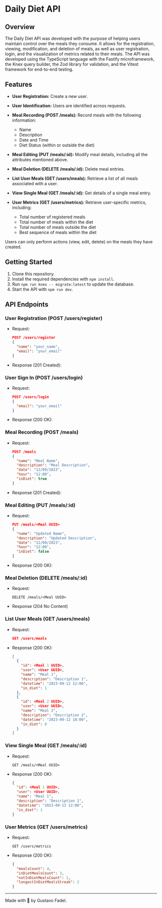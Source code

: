 # Daily Diet API

## Overview

The Daily Diet API was developed with the purpose of helping users maintain control over the meals they consume. It allows for the registration, viewing, modification, and deletion of meals, as well as user registration, login, and the visualization of metrics related to their meals. The API was developed using the TypeScript language with the Fastify microframework, the Knex query builder, the Zod library for validation, and the Vitest framework for end-to-end testing.

## Features

- **User Registration:** Create a new user.

- **User Identification:** Users are identified across requests.

- **Meal Recording (POST /meals):** Record meals with the following information:
  - Name
  - Description
  - Date and Time
  - Diet Status (within or outside the diet)

- **Meal Editing (PUT /meals/:id):** Modify meal details, including all the attributes mentioned above.

- **Meal Deletion (DELETE /meals/:id):** Delete meal entries.

- **List User Meals (GET /users/meals):** Retrieve a list of all meals associated with a user.

- **View Single Meal (GET /meals/:id):** Get details of a single meal entry.

- **User Metrics (GET /users/metrics):** Retrieve user-specific metrics, including:
  - Total number of registered meals
  - Total number of meals within the diet
  - Total number of meals outside the diet
  - Best sequence of meals within the diet

Users can only perform actions (view, edit, delete) on the meals they have created.

## Getting Started

1. Clone this repository.
2. Install the required dependencies with `npm install`.
3. Run `npm run knex -- migrate:latest` to update the database.
4. Start the API with `npm run dev`.

## API Endpoints

### User Registration (POST /users/register)

- Request:
  ```json
  POST /users/register
  {
    "name": "your_name",
    "email": "your_email"
  }
  ```

- Response (201 Created):

### User Sign In (POST /users/login)

- Request:
  ```json
  POST /users/login
  {
    "email": "your_email"
  }
  ```

- Response (200 OK):

### Meal Recording (POST /meals)

- Request:
  ```json
  POST /meals
  {
    "name": "Meal Name",
    "description": "Meal Description",
    "date": "12/09/2023",
  	"hour": "12:00",
  	"inDiet": true
  }
  ```

- Response (201 Created):

### Meal Editing (PUT /meals/:id)

- Request:
  ```json
  PUT /meals/<Meal UUID>
  {
    "name": "Updated Name",
    "description": "Updated Description",
    "date": "12/09/2023",
  	"hour": "12:00",
  	"inDiet": false
  }
  ```

- Response (200 OK):

### Meal Deletion (DELETE /meals/:id)

- Request:
  ```
  DELETE /meals/<Meal UUID>
  ```

- Response (204 No Content)

### List User Meals (GET /users/meals)

- Request:
  ```json
  GET /users/meals
  ```

- Response (200 OK):
  ```json
  [
    {
      "id": <Meal 1 UUID>,
      "user": <User UUID>,
      "name": "Meal 1",
      "description": "Description 1",
      "datetime": "2023-09-12 12:00",
      "in_diet": 1
    },
    {
      "id": <Meal 2 UUID>,
      "user": <User UUID>,
      "name": "Meal 2",
      "description": "Description 2",
      "datetime": "2023-09-12 18:00",
      "in_diet": 0
    }
  ]
  ```

### View Single Meal (GET /meals/:id)

- Request:
  ```
  GET /meals/<Meal UUID>
  ```

- Response (200 OK):
  ```json
  {
    "id": <Meal 1 UUID>,
    "user": <User UUID>,
    "name": "Meal 1",
    "description": "Description 1",
    "datetime": "2023-09-12 12:00",
    "in_diet": 1
  }
  ```

### User Metrics (GET /users/metrics)

- Request:
  ```
  GET /users/metrics
  ```

- Response (200 OK):
  ```json
  {
  	"mealsCount": 4,
  	"inDietMealsCount": 3,
  	"notInDietMealsCount": 1,
  	"longestInDietMealsStreak": 2
  }
  ```

---

Made with 💜 by Gustavo Fadel.
